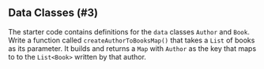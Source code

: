 ## Data Classes (#3)

The starter code contains definitions for the `data` classes `Author` and
`Book`. Write a function called `createAuthorToBooksMap()` that takes a `List`
of books as its parameter. It builds and returns a `Map` with `Author` as the
key that maps to to the `List<Book>` written by that author.
